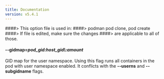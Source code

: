 ```yaml
---
title: Documentation
version: v5.4.1
---
```


####> This option file is used in:
####>   podman pod clone, pod create
####> If file is edited, make sure the changes
####> are applicable to all of those.
#### **--gidmap**=*pod_gid\:host_gid\\:amount*

GID map for the user namespace. Using this flag runs all containers in the pod with user namespace enabled.
It conflicts with the **--userns** and **--subgidname** flags.
